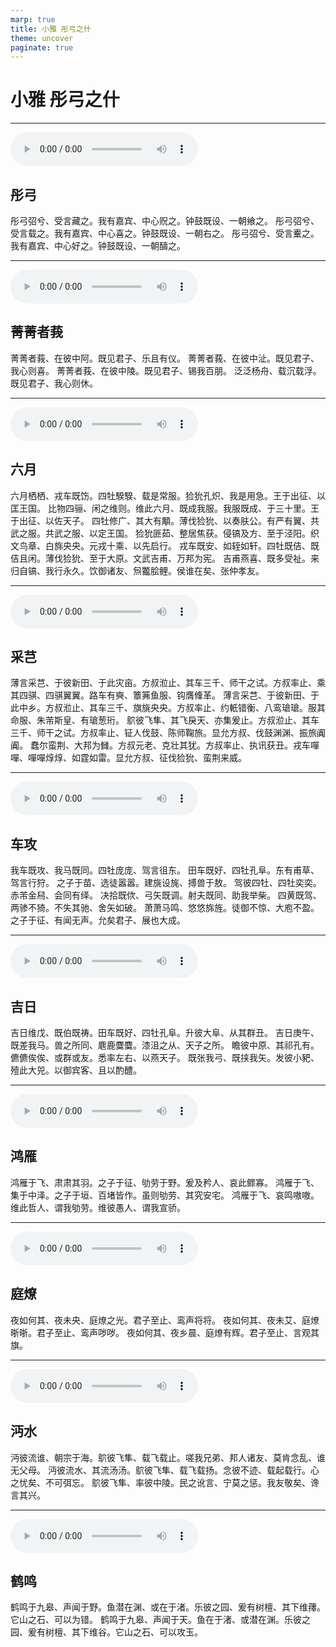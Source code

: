 ```yaml
---
marp: true
title: 小雅 彤弓之什
theme: uncover
paginate: true
---
```


# 小雅 彤弓之什

---

![](assets/audios/18/1.mp3)

## 彤弓

彤弓弨兮、受言藏之。我有嘉宾、中心贶之。钟鼓既设、一朝飨之。
彤弓弨兮、受言载之。我有嘉宾、中心喜之。钟鼓既设、一朝右之。
彤弓弨兮、受言櫜之。我有嘉宾、中心好之。钟鼓既设、一朝醻之。

---

![](assets/audios/18/2.mp3)

## 菁菁者莪

菁菁者莪、在彼中阿。既见君子、乐且有仪。
菁菁者莪、在彼中沚。既见君子、我心则喜。
菁菁者莪、在彼中陵。既见君子、锡我百朋。
泛泛杨舟、载沉载浮。既见君子、我心则休。

---

![](assets/audios/18/3.mp3)

## 六月

六月栖栖、戎车既饬。四牡騤騤、载是常服。猃狁孔炽、我是用急。王于出征、以匡王国。
比物四骊、闲之维则。维此六月、既成我服。我服既成、于三十里。王于出征、以佐天子。
四牡修广、其大有顒。薄伐猃狁、以奏肤公。有严有翼、共武之服。共武之服、以定王国。
猃狁匪茹、整居焦获。侵镐及方、至于泾阳。织文鸟章、白旆央央。元戎十乘、以先启行。
戎车既安、如轾如轩。四牡既佶、既佶且闲。薄伐猃狁、至于大原。文武吉甫、万邦为宪。
吉甫燕喜、既多受祉。来归自镐、我行永久。饮御诸友、炰龞脍鲤。侯谁在矣、张仲孝友。

---

![](assets/audios/18/4.mp3)

## 采芑

薄言采芑、于彼新田、于此灾亩。方叔涖止、其车三千、师干之试。方叔率止、乘其四骐、四骐翼翼。路车有奭、簟笰鱼服、钩膺鞗革。
薄言采芑、于彼新田、于此中乡。方叔涖止、其车三千、旗旐央央。方叔率止、约軝错衡、八鸾瑲瑲。服其命服、朱芾斯皇、有瑲葱珩。
鴥彼飞隼、其飞戾天、亦集爰止。方叔涖止、其车三千、师干之试。方叔率止、钲人伐鼓、陈师鞠旅。显允方叔、伐鼓渊渊、振旅阗阗。
蠢尔蛮荆、大邦为雠。方叔元老、克壮其犹。方叔率止、执讯获丑。戎车嘽嘽、嘽嘽焞焞、如霆如雷。显允方叔、征伐猃狁、蛮荆来威。

---

![](assets/audios/18/5.mp3)

## 车攻

我车既攻、我马既同。四牡庞庞、驾言徂东。
田车既好、四牡孔阜。东有甫草、驾言行狩。
之子于苗、选徒嚣嚣。建旐设旄、搏兽于敖。
驾彼四牡、四牡奕奕。赤芾金舄、会同有绎。
决拾既佽、弓矢既调。射夫既同、助我举柴。
四黄既驾、两骖不猗。不失其驰、舍矢如破。
萧萧马鸣、悠悠旆旌。徒御不惊、大庖不盈。
之子于征、有闻无声。允矣君子、展也大成。

---

![](assets/audios/18/6.mp3)

## 吉日

吉日维戊、既伯既祷。田车既好、四牡孔阜。升彼大阜、从其群丑。
吉日庚午、既差我马。兽之所同、麀鹿麌麌。漆沮之从、天子之所。
瞻彼中原、其祁孔有。儦儦俟俟、或群或友。悉率左右、以燕天子。
既张我弓、既挟我矢。发彼小豝、殪此大兕。以御宾客、且以酌醴。

---

![](assets/audios/18/7.mp3)

## 鸿雁

鸿雁于飞、肃肃其羽。之子于征、劬劳于野。爰及矜人、哀此鳏寡。
鸿雁于飞、集于中泽。之子于垣、百堵皆作。虽则劬劳、其究安宅。
鸿雁于飞、哀鸣嗷嗷。维此哲人、谓我劬劳。维彼愚人、谓我宣骄。

---

![](assets/audios/18/8.mp3)

## 庭燎

夜如何其、夜未央、庭燎之光。君子至止、鸾声将将。
夜如何其、夜未艾、庭燎晣晣。君子至止、鸾声哕哕。
夜如何其、夜乡晨、庭燎有辉。君子至止、言观其旗。

---

![](assets/audios/18/9.mp3)

## 沔水

沔彼流谁、朝宗于海。鴥彼飞隼、载飞载止。嗟我兄弟、邦人诸友、莫肯念乱、谁无父母。
沔彼流水、其流汤汤。鴥彼飞隼、载飞载扬。念彼不迹、载起载行。心之忧矣、不可弭忘。
鴥彼飞隼、率彼中陵。民之讹言、宁莫之惩。我友敬矣、谗言其兴。

---

![](assets/audios/18/10.mp3)

## 鹤鸣

鹤鸣于九皋、声闻于野。鱼潜在渊、或在于渚。乐彼之园、爰有树檀、其下维蘀。它山之石、可以为错。
鹤鸣于九皋、声闻于天。鱼在于渚、或潜在渊。乐彼之园、爰有树檀、其下维谷。它山之石、可以攻玉。

